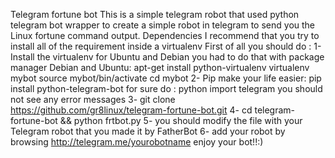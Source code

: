 Telegram fortune bot
This is a simple telegram robot that used python telegram bot wrapper to create a simple robot in telegram to send you the Linux fortune command output.
Dependencies
I recommend that you try to install all of the requirement inside a virtualenv 
First of all you should do :
1- Install the virtualenv
  for Ubuntu and Debian you had to do that with package manager
  Debian and Ubuntu:
    apt-get install python-virtualenv
    virtualenv mybot
    source mybot/bin/activate
    cd mybot
2- Pip make your life easier:
    pip install python-telegram-bot
    for sure do :
      python 
      import telegram
      you should not see any error messages
3- git clone https://github.com/gr8linux/telegram-fortune-bot.git
4- cd telegram-fortune-bot && python frtbot.py
5- you should modify the file with your Telegram robot that you made it by FatherBot
6- add your robot by browsing http://telegram.me/yourobotname
enjoy your bot!!:)
  
